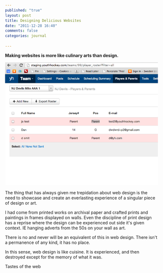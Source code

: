 ```yaml
---
published: "true"
layout: post
title: Designing Delicious Websites
date: "2011-12-28 16:40"
comments: false
categories: journal

---
```


**Making websites is more like culinary arts than design.** 

![](/source/_posts/screenshot%202013-05-23%20at%206.14.14%20PM.png)

The thing that has always given me trepidation about web design is the need to showcase and create an everlasting experience of a singular piece of design or art. 

I had come from printed works on archival paper and crafted prints and paintings in frames displayed on walls. Even the discipline of print design has a reprise where the design can be experienced out side it's given context. IE hanging adverts from the 50s on your wall as art. 

There is no and never will be an equivalent of this in web design. There isn't a permanence of any kind, it has no place. 

In this sense, web design is like cuisine. It is experienced, and then destroyed except for the memory of what it was. 

Tastes of the web

